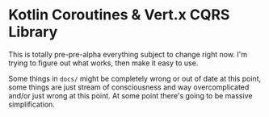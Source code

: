 # Kotlin Coroutines & Vert.x CQRS Library

This is totally pre-pre-alpha everything subject to change right now. I'm trying to figure out what works, then make it easy to use.

Some things in `docs/` might be completely wrong or out of date at this point, some things are just stream of consciousness and way overcomplicated and/or just wrong at this point. At some point there's going to be massive simplification.
